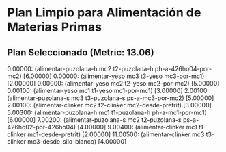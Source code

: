 # Plan Limpio para Alimentación de Materias Primas

## Plan Seleccionado (Metric: 13.06)

0.00000: (alimentar-puzolana-h mc2 t2-puzolana-h ph-a-426ho04-por-mc2) [6.00000]
0.00000: (alimentar-yeso mc3 t3-yeso mc3-por-mc1) [2.00000]
0.00000: (alimentar-yeso mc2 t2-yeso mc2-por-mc2) [5.00000]
0.00100: (alimentar-yeso mc1 t1-yeso mc1-por-mc1) [3.00000]
2.00100: (alimentar-puzolana-s mc3 t3-puzolana-s ps-a-mc3-por-mc2) [5.00000]
2.00100: (alimentar-clinker mc2 t2-clinker mc2-desde-pretrit) [3.00000]
5.00300: (alimentar-puzolana-h mc1 t1-puzolana-h ph-a-mc1-por-mc1) [6.00000]
7.00200: (alimentar-puzolana-s mc2 t2-puzolana-s ps-a-426ho02-por-426ho04) [4.00000]
9.00400: (alimentar-clinker mc1 t1-clinker mc1-desde-pretrit) [2.00000]
11.00500: (alimentar-clinker mc3 t3-clinker mc3-desde_silo-blanco) [4.00000]